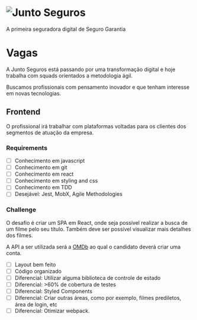 # ![Junto Seguros](https://static.juntoseguros.com/images/logo.png)

A primeira seguradora digital de Seguro Garantia

# Vagas

A Junto Seguros está passando por uma transformação digital e hoje trabalha com squads orientados a metodologia ágil.

Buscamos profissionais com pensamento inovador e que tenham interesse em novas tecnologias.

## Frontend

O profissional irá trabalhar com plataformas voltadas para os clientes dos segmentos de atuação da empresa.

### Requirements
- [ ] Conhecimento em javascript
- [ ] Conhecimento em git
- [ ] Conhecimento em react
- [ ] Conhecimento em styling and css
- [ ] Conhecimento em TDD
- [ ] Desejável: Jest, MobX, Agile Methodologies

### Challenge

O desafio é criar um SPA em React, onde seja possível realizar a busca de um filme pelo seu título. Também deve ser possível visualizar mais detalhes dos filmes.

A API a ser utilizada será a [OMDb](http://www.omdbapi.com/) ao qual o candidato deverá criar uma conta.

- [ ] Layout bem feito
- [ ] Código organizado
- [ ] Diferencial: Utilizar alguma biblioteca de controle de estado
- [ ] Diferencial: >60% de cobertura de testes
- [ ] Diferencial: Styled Components
- [ ] Diferencial: Criar outras áreas, como por exemplo, filmes prediletos, área de login, etc
- [ ] Diferencial: Otimizar webpack.
